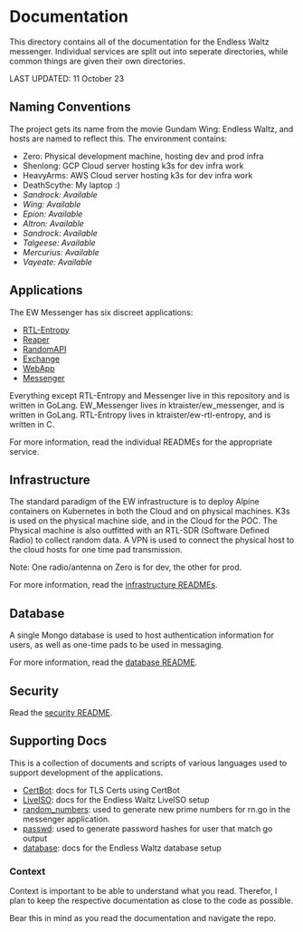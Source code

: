# Documentation
This directory contains all of the documentation for the Endless Waltz 
messenger. Individual services are split out into seperate directories, while 
common things are given their own directories. 

LAST UPDATED: 11 October 23

## Naming Conventions
The project gets its name from the movie Gundam Wing: Endless Waltz, and hosts
are named to reflect this. The environment contains:
  - Zero: Physical development machine, hosting dev and prod infra
  - Shenlong: GCP Cloud server hosting k3s for dev infra work
  - HeavyArms: AWS Cloud server hosting k3s for dev infra work
  - DeathScythe: My laptop :) 
  - *Sandrock: Available*
  - *Wing: Available*
  - *Epion: Available*
  - *Altron: Available*
  - *Sandrock: Available*
  - *Talgeese: Available*
  - *Mercurius: Available*
  - *Vayeate: Available*

## Applications
The EW Messenger has six discreet applications:
  - [RTL-Entropy](https://github.com/ktraister/ew-rtl-entropy) 
  - [Reaper](../endless_waltz/reaper/README.md)
  - [RandomAPI](../endless_waltz/random/README.md)
  - [Exchange](../endless_waltz/exchange/README.md)
  - [WebApp](../endless_waltz/webapp/README.md)
  - [Messenger](https://github.com/ktraister/ew_messenger)

Everything except RTL-Entropy and Messenger live in this repository and is 
written in GoLang.
EW_Messenger lives in ktraister/ew_messenger, and is written in GoLang.
RTL-Entropy lives in ktraister/ew-rtl-entropy, and is written in C.

For more information, read the individual READMEs for the appropriate service.

## Infrastructure
The standard paradigm of the EW infrastructure is to deploy Alpine containers 
on Kubernetes in both the Cloud and on physical machines. K3s is used on the 
physical machine side, and in the Cloud for the POC. The Physical machine is 
also outfitted with an RTL-SDR (Software Defined Radio) to collect random data.
A VPN is used to connect the physical host to the cloud hosts for one time pad
transmission.

Note: One radio/antenna on Zero is for dev, the other for prod. 

For more information, read the [infrastructure READMEs](../infra/README.md).

## Database
A single Mongo database is used to host authentication information for users, 
as well as one-time pads to be used in messaging. 

For more information, read the [database README](./database/README.md).

## Security
Read the [security README](./security.README.md).

## Supporting Docs
This is a collection of documents and scripts of various languages used to 
support development of the applications.
  - [CertBot](./CertBot/README.md): docs for TLS Certs using CertBot
  - [LiveISO](./LiveISO/README.md): docs for the Endless Waltz LiveISO setup
  - [random_numbers](./random_numbers/README.md): used to generate new prime numbers for rn.go in the messenger application. 
  - [passwd](./passwd/README.md): used to generate password hashes for user that match go output
  - [database](./database/README.md): docs for the Endless Waltz database setup

### Context
Context is important to be able to understand what you read. Therefor, I plan
to keep the respective documentation as close to the code as possible. 

Bear this in mind as you read the documentation and navigate the repo. 
